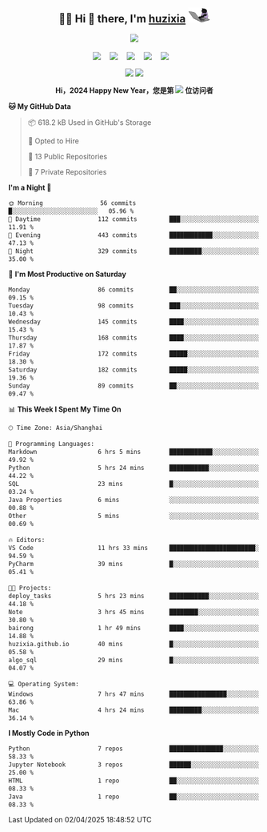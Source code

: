 <div align="center">

## :woman_technologist: Hi 👋 there, I'm [huzixia](https://huzixia.github.io/) <img height="30" src="images/work.gif" />

  <!-- dynamic typing effect 动态打字效果 -->
  <div>
    <a href="https://huzixia.github.io/">
      <img src="https://readme-typing-svg.demolab.com?font=Fira+Code&pause=1000&width=435&lines=console.log(%22Hello%2C%20World%22);胡同学祝您心想事成!&center=true&size=27" />
    </a>
  </div>

  <div>&nbsp;</div>

  <!-- profile logo 个人资料徽标 -->
  <div>
    <a href="https://huzixia.github.io/"><img src="https://img.shields.io/badge/Website-博客-orange" /></a>&emsp;
    <a href="https://www.zhihu.com/people/hu-zi-xia-91"><img src="https://img.shields.io/badge/ZhiHu-知乎-blue" /></a>&emsp;
    <a href="https://twitter.com/zixia80631/"><img src="https://img.shields.io/badge/Twitter-推特-black" /></a>&emsp;
    <a href="https://github.com/HuZixia/Text2Video/assets/38995480/244e64be-3dc4-46bb-8aff-523d8a235a1e"><img src="https://img.shields.io/badge/WeChat-微信-07c160" /></a>&emsp;
    <a href="https://www.cnblogs.com/huzixia"><img src="https://img.shields.io/badge/CnBlog-博客园-yellow" /></a>&emsp;

  </div>

[//]: # (### Github Stats)

 <p>
   <img src="https://github-readme-stats.vercel.app/api?username=HuZixia&rank_icon=github&theme=react&border_color=61dafb&hide_border=true" />
   <img src="https://github-readme-stats.vercel.app/api/top-langs/?username=HuZixia&hide=c%23,powershell,Mathematica,Ruby,Objective-C,Objective-C%2b%2b,Cuda&title_color=61dafb&text_color=ffffff&icon_color=61dafb&bg_color=20232a&langs_count=8&layout=compact&border_color=61dafb&hide_border=true&size_weight=0.5&count_weight=0.5" />
 </p>

</div>

<div align="center"><b>Hi，2024 Happy New Year，您是第 <img src="https://profile-counter.glitch.me/HuZixia/count.svg"></img> 位访问者</b></div>


[//]: # (*   Github Stats)
[//]: # (![Top Langs]&#40;https://github-readme-stats.vercel.app/api/top-langs/?username=HuZixia\&layout=compact&#41;)
[//]: # (![HuZixia's GitHub stats]&#40;https://github-readme-stats.vercel.app/api?username=HuZixia\&rank_icon=github&theme=tokyonight&#41;)


<!--START_SECTION:waka-->
**🐱 My GitHub Data** 

> 📦 618.2 kB Used in GitHub's Storage 
 > 
> 💼 Opted to Hire
 > 
> 📜 13 Public Repositories 
 > 
> 🔑 7 Private Repositories 
 > 
**I'm a Night 🦉** 

```text
🌞 Morning                56 commits          █░░░░░░░░░░░░░░░░░░░░░░░░   05.96 % 
🌆 Daytime                112 commits         ███░░░░░░░░░░░░░░░░░░░░░░   11.91 % 
🌃 Evening                443 commits         ████████████░░░░░░░░░░░░░   47.13 % 
🌙 Night                  329 commits         █████████░░░░░░░░░░░░░░░░   35.00 % 
```
📅 **I'm Most Productive on Saturday** 

```text
Monday                   86 commits          ██░░░░░░░░░░░░░░░░░░░░░░░   09.15 % 
Tuesday                  98 commits          ███░░░░░░░░░░░░░░░░░░░░░░   10.43 % 
Wednesday                145 commits         ████░░░░░░░░░░░░░░░░░░░░░   15.43 % 
Thursday                 168 commits         ████░░░░░░░░░░░░░░░░░░░░░   17.87 % 
Friday                   172 commits         █████░░░░░░░░░░░░░░░░░░░░   18.30 % 
Saturday                 182 commits         █████░░░░░░░░░░░░░░░░░░░░   19.36 % 
Sunday                   89 commits          ██░░░░░░░░░░░░░░░░░░░░░░░   09.47 % 
```


📊 **This Week I Spent My Time On** 

```text
🕑︎ Time Zone: Asia/Shanghai

💬 Programming Languages: 
Markdown                 6 hrs 5 mins        ████████████░░░░░░░░░░░░░   49.92 % 
Python                   5 hrs 24 mins       ███████████░░░░░░░░░░░░░░   44.22 % 
SQL                      23 mins             █░░░░░░░░░░░░░░░░░░░░░░░░   03.24 % 
Java Properties          6 mins              ░░░░░░░░░░░░░░░░░░░░░░░░░   00.88 % 
Other                    5 mins              ░░░░░░░░░░░░░░░░░░░░░░░░░   00.69 % 

🔥 Editors: 
VS Code                  11 hrs 33 mins      ████████████████████████░   94.59 % 
PyCharm                  39 mins             █░░░░░░░░░░░░░░░░░░░░░░░░   05.41 % 

🐱‍💻 Projects: 
deploy_tasks             5 hrs 23 mins       ███████████░░░░░░░░░░░░░░   44.18 % 
Note                     3 hrs 45 mins       ████████░░░░░░░░░░░░░░░░░   30.80 % 
bairong                  1 hr 49 mins        ████░░░░░░░░░░░░░░░░░░░░░   14.88 % 
huzixia.github.io        40 mins             █░░░░░░░░░░░░░░░░░░░░░░░░   05.58 % 
algo_sql                 29 mins             █░░░░░░░░░░░░░░░░░░░░░░░░   04.07 % 

💻 Operating System: 
Windows                  7 hrs 47 mins       ████████████████░░░░░░░░░   63.86 % 
Mac                      4 hrs 24 mins       █████████░░░░░░░░░░░░░░░░   36.14 % 
```

**I Mostly Code in Python** 

```text
Python                   7 repos             ███████████████░░░░░░░░░░   58.33 % 
Jupyter Notebook         3 repos             ██████░░░░░░░░░░░░░░░░░░░   25.00 % 
HTML                     1 repo              ██░░░░░░░░░░░░░░░░░░░░░░░   08.33 % 
Java                     1 repo              ██░░░░░░░░░░░░░░░░░░░░░░░   08.33 % 
```




 Last Updated on 02/04/2025 18:48:52 UTC
<!--END_SECTION:waka-->


<!--
**HuZixia/HuZixia** is a ✨ _special_ ✨ repository because its `README.md` (this file) appears on your GitHub profile.

Here are some ideas to get you started:

- 🔭 I’m currently working on ...
- 🌱 I’m currently learning ...
- 👯 I’m looking to collaborate on ...
- 🤔 I’m looking for help with ...
- 💬 Ask me about ...
- 📫 How to reach me: ...
- 😄 Pronouns: ...
- ⚡ Fun fact: ...
-->

